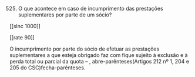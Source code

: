 525.  O  que acontece em  caso de  incumprimento  das prestações suplementares por  parte de um sócio?

[[slnc 1000]]

[[rate 90]]

O  incumprimento  por  parte  do sócio  de efetuar  as prestações suplementares  a  que esteja obrigado  faz com  fique  sujeito  à exclusão  e à perda  total ou parcial  da quota – , abre-parênteses(Artigos 212 nº 1, 204 e 205  do CSC)fecha-parênteses.
